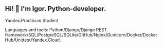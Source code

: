 ## Hi! 👋 I'm Igor. Python-developer.

Yandex.Practicum Student

Languages and tools: Python/Django/Django REST framework/SQL/PostgreSQL/SQLite/GitHub/Nginx/Gunicorn/Docker/Docker Hub/Unittest/Yandex.Cloud.


<!--
**igorsgli/igorsgli** is a ✨ _special_ ✨ repository because its `README.md` (this file) appears on your GitHub profile.

Here are some ideas to get you started:

- 🔭 I’m currently working on ...
- 🌱 I’m currently learning ...
- 👯 I’m looking to collaborate on ...
- 🤔 I’m looking for help with ...
- 💬 Ask me about ...
- 📫 How to reach me: ...
- 😄 Pronouns: ...
- ⚡ Fun fact: ...
-->
